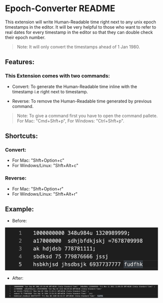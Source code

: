 # Epoch-Converter README

This extension will write Human-Readable time right next to any unix epoch timestamps in the editor.
It will be very helpful to those who want to refer to real dates for every timestamp in the editor so that they can double check their epoch number.
> Note: It will only convert the timestamps ahead of 1 Jan 1980.

## Features:

### This Extension comes with two commands:

* Convert: To generate the Human-Readable time inline with the timestamp i.e right next to timestamp.

* Reverse: To remove the Human-Readable time generated by previous command.

> Note: To give a command first you have to open the command pallete. For Mac: "Cmd+Shft+p", For Windows: "Ctrl+Shft+p".

## Shortcuts:

### Convert: 

* For Mac: "Shft+Option+c"
* For Windows/Linux: "Shft+Alt+c"

### Reverse: 

* For Mac: "Shft+Option+r"
* For Windows/Linux: "Shft+Alt+r"

## Example:

* Before:

![](image/After.png)

* After:

![](image/Before.png)